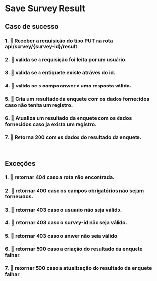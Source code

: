 # Save Survey Result


##  Caso de sucesso


### 1. 🚫 Receber a requisição do tipo **PUT** na rota **api/survey/{survey-id}/result**.
### 2. 🚫 valida se a requisição foi feita por um usuário.
### 3. 🚫 valida se a entiquete existe atráves do id.
### 4. 🚫 valida se o campo **anwer** é uma resposta válida.
### 5. 🚫 **Cria** um resultado da enquete com os dados fornecidos caso não tenha um registro.
### 6. 🚫 **Atualiza** um resultado da enquete com os dados fornecidos caso ja exista um registro.
### 7. 🚫 Retorna **200** com os dados do resultado da enquete.

<br/>

## Exceções


### 1. 🚫 retornar 404 caso a rota não encontrada.
### 2. 🚫 retornar 400 caso os campos obrigatórios não sejam fornecidos. 
### 3. 🚫 retornar 403 caso o usuario não seja válido.
### 4. 🚫 retornar 403 caso o **survey-id** não seja válido.
### 5. 🚫 retornar 403 caso o **anwer** não seja válido.
### 6. 🚫 retornar 500 caso a criação do resultado da enquete falhar.
### 7. 🚫 retornar 500 caso a atualização do resultado da enquete falhar.